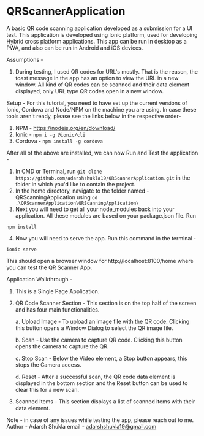 # QRScannerApplication
 A basic QR code scanning application developed as a submission for a UI test. 
 This application is developed using Ionic platform, used for developing Hybrid cross platform applications. 
 This app can be run in desktop as a PWA, and also can be run in  Android and iOS devices. 

Assumptions - 
1. During testing, I used QR codes for URL's mostly. That is the reason, the toast message in the app has an option to view the URL in a new window. All kind of QR codes can be scanned and their data element displayed, only URL type QR codes open in a new window.

Setup -
For this tutorial, you need to have set up the current versions of Ionic, Cordova and Node/NPM on the machine you are using. In case these tools aren't ready, please see the links below in the respective order-
1. NPM - https://nodejs.org/en/download/
2. Ionic - ```npm i -g @ionic/cli```
3. Cordova - ```npm install -g cordova```

After all of the above are installed, we can now Run and Test the application -
1. In CMD or Terminal, run ```git clone https://github.com/adarshshukla19/QRScannerApplication.git``` in the folder in which you'd like to contain the project.
2. In the home directory, navigate to the folder named - QRScanningApplication using ```cd .\QRScannerApplication\QRScanningApplication\```
3. Next you will need to get all your node_modules back into your application. All these modules are based on your package.json file. Run 

```npm install```

4. Now you will need to serve the app. Run this command in the terminal -

```ionic serve```

This should open a browser window for http://localhost:8100/home where you can test the QR Scanner App. 

Application Walkthrough -
1. This is a Single Page Application. 
2. QR Code Scanner Section - This section is on the top half of the screen and has four main functionalities. 

    a. Upload Image - To upload an image file with the QR code. Clicking this button opens a Window Dialog to select the QR image file.

    b. Scan - Use the camera to capture QR code. Clicking this button opens the camera to capture the QR. 
    
    c. Stop Scan - Below the Video element, a Stop button appears, this stops the Camera access. 
    
    d. Reset - After a successful scan, the QR code data element is displayed in the bottom section and the Reset button can be used to clear this for a new scan. 

3. Scanned Items - This section displays a list of scanned items with their data element. 

Note - in case of any issues while testing the app, please reach out to me.
Author - Adarsh Shukla
email -  adarshshukla19@gmail.com
